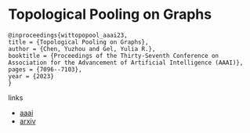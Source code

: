# Topological Pooling on Graphs

```
@inproceedings{wittopopool_aaai23,
title = {Topological Pooling on Graphs},
author = {Chen, Yuzhou and Gel, Yulia R.},
booktitle = {Proceedings of the Thirty-Seventh Conference on Association for the Advancement of Artificial Intelligence (AAAI)},
pages = {7096--7103},
year = {2023}
}
```

links
- [aaai](https://ojs.aaai.org/index.php/AAAI/article/view/25866)
- [arxiv](https://arxiv.org/abs/2303.14543)
